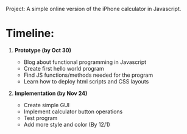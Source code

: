 Project: A simple online version of the iPhone calculator in Javascript.

# **Timeline:**
1. **Prototype (by Oct 30)**
    - Blog about functional programming in Javascript
    - Create first hello world program
    - Find JS functions/methods needed for the program
    - Learn how to deploy html scripts and CSS layouts
  
2. **Implementation (by Nov 24)**
    - Create simple GUI 
    - Implement calculator button operations
    - Test program
    - Add more style and color (By 12/1)
    
    
